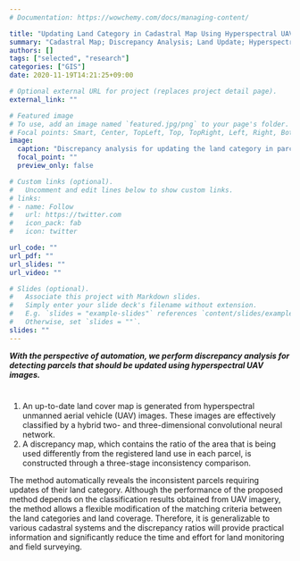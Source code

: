 ```yaml
---
# Documentation: https://wowchemy.com/docs/managing-content/

title: "Updating Land Category in Cadastral Map Using Hyperspectral UAV"
summary: "Cadastral Map; Discrepancy Analysis; Land Update; Hyperspectral UAV; Land Classificaion; 3D-CNN; Integration Analysis"
authors: []
tags: ["selected", "research"]
categories: ["GIS"]
date: 2020-11-19T14:21:25+09:00

# Optional external URL for project (replaces project detail page).
external_link: ""

# Featured image
# To use, add an image named `featured.jpg/png` to your page's folder.
# Focal points: Smart, Center, TopLeft, Top, TopRight, Left, Right, BottomLeft, Bottom, BottomRight.
image:
  caption: "Discrepancy analysis for updating the land category in parcel maps"
  focal_point: ""
  preview_only: false

# Custom links (optional).
#   Uncomment and edit lines below to show custom links.
# links:
# - name: Follow
#   url: https://twitter.com
#   icon_pack: fab
#   icon: twitter

url_code: ""
url_pdf: ""
url_slides: ""
url_video: ""

# Slides (optional).
#   Associate this project with Markdown slides.
#   Simply enter your slide deck's filename without extension.
#   E.g. `slides = "example-slides"` references `content/slides/example-slides.md`.
#   Otherwise, set `slides = ""`.
slides: ""
---
```

***With the perspective of automation, we perform discrepancy analysis for detecting parcels that should be updated using hyperspectral UAV images.***

#
1. An up-to-date land cover map is generated from hyperspectral unmanned aerial vehicle (UAV) images. These images are effectively classified by a hybrid two- and three-dimensional convolutional neural network.
2. A discrepancy map, which contains the ratio of the area that is being used differently from the registered land use in each parcel, is constructed through a three-stage inconsistency comparison. 


The method automatically reveals the inconsistent parcels requiring updates of their land category. Although the performance of the proposed method depends on the classification results obtained from UAV imagery, the method allows a flexible modification of the matching criteria between the land categories and land coverage. Therefore, it is generalizable to various cadastral systems and the discrepancy ratios will provide practical information and significantly reduce the time and effort for land monitoring and field surveying.